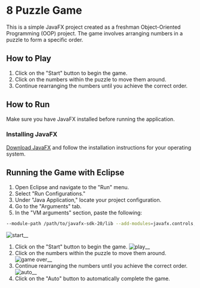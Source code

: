 # 8 Puzzle Game

This is a simple JavaFX project created as a freshman Object-Oriented Programming (OOP) project. The game involves arranging numbers in a puzzle to form a specific order.

## How to Play

1. Click on the "Start" button to begin the game.
2. Click on the numbers within the puzzle to move them around.
3. Continue rearranging the numbers until you achieve the correct order.

## How to Run

Make sure you have JavaFX installed before running the application.

### Installing JavaFX

[Download JavaFX](https://openjfx.io/) and follow the installation instructions for your operating system.

## Running the Game with Eclipse

1. Open Eclipse and navigate to the "Run" menu.
2. Select "Run Configurations."
3. Under "Java Application," locate your project configuration.
4. Go to the "Arguments" tab.
5. In the "VM arguments" section, paste the following:

```bash
--module-path /path/to/javafx-sdk-20/lib --add-modules=javafx.controls,javafx.fxml
```

![start](https://github.com/nighteraser/puzzle_game/assets/110598750/5e49e2b5-7cfb-4c59-bfc6-f6385cf13c8a)__
1. Click on the "Start" button to begin the game.
![play](https://github.com/nighteraser/puzzle_game/assets/110598750/0dc7ee46-8bfe-4467-8c1d-856eeed22d21)__
2. Click on the numbers within the puzzle to move them around.
![game over](https://github.com/nighteraser/puzzle_game/assets/110598750/d6a0771c-cef0-4791-ab97-00af0d089a93)__
3. Continue rearranging the numbers until you achieve the correct order.
![auto](https://github.com/nighteraser/puzzle_game/assets/110598750/1317ce91-b32c-403c-9793-f258eb2e078e)__
4. Click on the "Auto" button to automatically complete the game.
